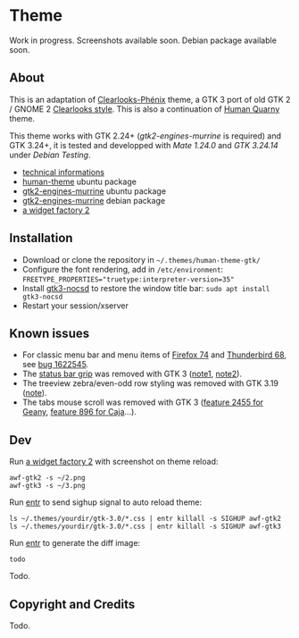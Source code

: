 # Theme

Work in progress. Screenshots available soon. Debian package available soon.

## About

This is an adaptation of [Clearlooks-Phénix](https://github.com/jpfleury/clearlooks-phenix) theme, a GTK 3 port of old GTK 2 / GNOME 2 [Clearlooks style](https://en.wikipedia.org/wiki/Clearlooks). This is also a continuation of [Human Quarny](https://www.mate-look.org/p/1013593/) theme.

This theme works with GTK 2.24+ (*gtk2-engines-murrine* is required) and GTK 3.24+, it is tested and developped with *Mate 1.24.0* and *GTK 3.24.14* under *Debian Testing*.

* [technical informations](https://github.com/mk-fg/clearlooks-phenix-humanity)
* [human-theme](https://packages.ubuntu.com/search?keywords=human-theme) ubuntu package
* [gtk2-engines-murrine](https://packages.ubuntu.com/search?keywords=gtk2-engines-murrine) ubuntu package
* [gtk2-engines-murrine](https://packages.debian.org/search?keywords=gtk2-engines-murrine) debian package
* [a widget factory 2](https://github.com/luigifab/awf)

## Installation

* Download or clone the repository in `~/.themes/human-theme-gtk/`
* Configure the font rendering, add in `/etc/environment`: `FREETYPE_PROPERTIES="truetype:interpreter-version=35"`
* Install [gtk3-nocsd](https://github.com/PCMan/gtk3-nocsd) to restore the window title bar: `sudo apt install gtk3-nocsd`
* Restart your session/xserver

## Known issues

* For classic menu bar and menu items of [Firefox 74](https://www.mozilla.org/firefox) and [Thunderbird 68](https://www.mozilla.org/thunderbird), see [bug 1622545](https://bugzilla.mozilla.org/show_bug.cgi?id=1622545).
* The [status bar grip](https://developer.gnome.org/gtk2/stable/GtkStatusbar.html) was removed with GTK 3 ([note1](https://developer.gnome.org/gtk3/stable/ch26s02.html#id-1.6.3.4.17), [note2](https://developer.gnome.org/gtk3/stable/GtkWindow.html#gtk-window-set-has-resize-grip)).
* The treeview zebra/even-odd row styling was removed with GTK 3.19 ([note](https://gitlab.gnome.org/GNOME/gtk/issues/581#note_746153)).
* The tabs mouse scroll was removed with GTK 3 ([feature 2455 for Geany](https://github.com/geany/geany/issues/2455), [feature 896 for Caja](https://github.com/mate-desktop/caja/issues/896)...).

## Dev

Run [a widget factory 2](https://github.com/luigifab/awf) with screenshot on theme reload:
```
awf-gtk2 -s ~/2.png
awf-gtk3 -s ~/3.png
```

Run [entr](https://github.com/clibs/entr) to send sighup signal to auto reload theme:
```
ls ~/.themes/yourdir/gtk-3.0/*.css | entr killall -s SIGHUP awf-gtk2
ls ~/.themes/yourdir/gtk-3.0/*.css | entr killall -s SIGHUP awf-gtk3
```

Run [entr](https://github.com/clibs/entr) to generate the diff image:
```
todo
```

Todo.

## Copyright and Credits

Todo.
